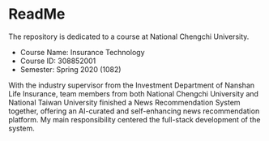 # ReadMe
The repository is dedicated to a course at National Chengchi University.
* Course Name: Insurance Technology
* Course ID: 308852001
* Semester: Spring 2020 (1082)

With the industry supervisor from the Investment Department of Nanshan Life Insurance, team members from both National Chengchi University and National Taiwan University finished a News Recommendation System together, offering an AI-curated and self-enhancing news recommendation platform. My main responsibility centered the full-stack development of the system.
